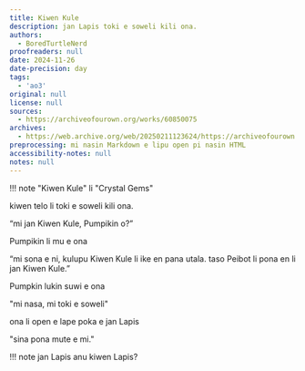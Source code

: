 ```yaml
---
title: Kiwen Kule
description: jan Lapis toki e soweli kili ona.
authors:
  - BoredTurtleNerd
proofreaders: null
date: 2024-11-26
date-precision: day
tags:
  - 'ao3'
original: null
license: null
sources:
  - https://archiveofourown.org/works/60850075
archives:
  - https://web.archive.org/web/20250211123624/https://archiveofourown.org/works/60850075
preprocessing: mi nasin Markdown e lipu open pi nasin HTML
accessibility-notes: null
notes: null
---
```


!!! note
    "Kiwen Kule" li "Crystal Gems"

kiwen telo li toki e soweli kili ona.

“mi jan Kiwen Kule, Pumpikin o?”

Pumpikin li mu e ona

“mi sona e ni, kulupu Kiwen Kule li ike en pana utala. taso Peibot li pona en li jan Kiwen Kule.”

Pumpkin lukin suwi e ona

"mi nasa, mi toki e soweli"

ona li open e lape poka e jan Lapis

"sina pona mute e mi."

!!! note
    jan Lapis anu kiwen Lapis?